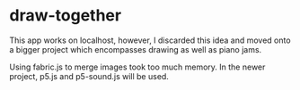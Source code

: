 # draw-together

This app works on localhost, however, I discarded this idea and moved onto a bigger project which encompasses drawing as well as piano jams. 

Using fabric.js to merge images took too much memory. In the newer project, p5.js and p5-sound.js will be used.
